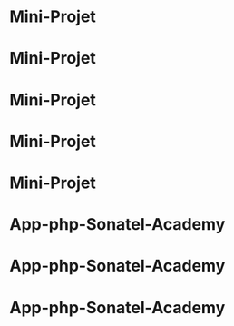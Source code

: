 

# Mini-Projet
# Mini-Projet
# Mini-Projet
# Mini-Projet
# Mini-Projet
# App-php-Sonatel-Academy
# App-php-Sonatel-Academy
# App-php-Sonatel-Academy
